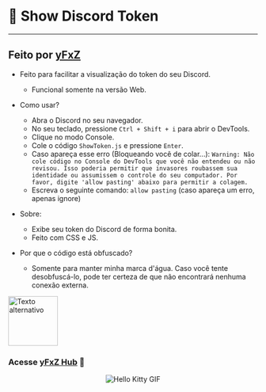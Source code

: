 # 🔑 Show Discord Token
---
## Feito por [yFxZ](https://yfxz.xyz)

- Feito para facilitar a visualização do token do seu Discord.
    - Funcional somente na versão Web.
- Como usar?
    - Abra o Discord no seu navegador.
    - No seu teclado, pressione `Ctrl + Shift + i` para abrir o DevTools.
    - Clique no modo Console.
    - Cole o código `ShowToken.js` e pressione `Enter`.
    - Caso apareça esse erro (Bloqueando você de colar...):
`Warning: Não cole código no Console do DevTools que você não entendeu ou não revisou. Isso poderia permitir que invasores roubassem sua identidade ou assumissem o controle do seu computador. Por favor, digite 'allow pasting' abaixo para permitir a colagem.`
    - Escreva o seguinte comando: `allow pasting` (caso apareça um erro, apenas ignore)

- Sobre:
    - Exibe seu token do Discord de forma bonita.
    - Feito com CSS e JS.

- Por que o código está obfuscado?
    - Somente para manter minha marca d'água. Caso você tente desobfuscá-lo, pode ter certeza de que não encontrará nenhuma conexão externa.

<a href="https://imgur.com/oURd3Kj">
  <img src="https://www.iconsdb.com/icons/preview/white/video-play-xxl.png" alt="Texto alternativo" width="100" height="100">
</a>

### Acesse [yFxZ Hub](yfxz.store) 🍪

<div align="center">
  <img src="https://media.tenor.com/YcSbUdAyjy4AAAAi/cute-hello-kitty.gif" alt="Hello Kitty GIF">
</div>
